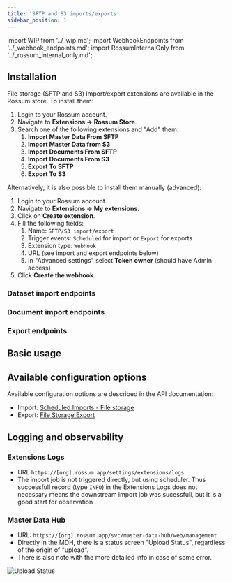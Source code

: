 ```yaml
---
title: 'SFTP and S3 imports/exports'
sidebar_position: 1
---
```


import WIP from '../\_wip.md';
import WebhookEndpoints from '../\_webhook_endpoints.md';
import RossumInternalOnly from '../\_rossum_internal_only.md';

## Installation

File storage (SFTP and S3) import/export extensions are available in the Rossum store. To install them:

1. Login to your Rossum account.
1. Navigate to **Extensions → Rossum Store**.
1. Search one of the following extensions and "Add" them:
   1. **Import Master Data From SFTP**
   1. **Import Master Data from S3**
   1. **Import Documents From SFTP**
   1. **Import Documents From S3**
   1. **Export To SFTP**
   1. **Export To S3**

Alternatively, it is also possible to install them manually (advanced):

1. Login to your Rossum account.
1. Navigate to **Extensions → My extensions**.
1. Click on **Create extension**.
1. Fill the following fields:
   1. Name: `SFTP/S3 import/export`
   1. Trigger events: `Scheduled` for import or `Export` for exports
   1. Extension type: `Webhook`
   1. URL (see import and export endpoints below)
   1. In "Advanced settings" select **Token owner** (should have Admin access)
1. Click **Create the webhook**.

### Dataset import endpoints

<WebhookEndpoints
  eu1="https://elis.task-manager.rossum-ext.app/api/v1/tasks/file-storage-dataset-import"
  eu2="https://shared-eu2.task-manager.rossum-ext.app/api/v1/tasks/file-storage-dataset-import"
  us="https://shared-us2.task-manager.rossum-ext.app/api/v1/tasks/file-storage-dataset-import"
  jp="https://shared-jp.task-manager.rossum-ext.app/api/v1/tasks/file-storage-dataset-import"
/>

<RossumInternalOnly url="https://rossumai.atlassian.net/l/cp/PV1jzmqK" />

### Document import endpoints

<WebhookEndpoints
  eu1="https://elis.task-manager.rossum-ext.app/api/v1/tasks/file-storage-document-import"
  eu2="https://shared-eu2.task-manager.rossum-ext.app/api/v1/tasks/file-storage-document-import"
  us="https://shared-us2.task-manager.rossum-ext.app/api/v1/tasks/file-storage-document-import"
  jp="https://shared-jp.task-manager.rossum-ext.app/api/v1/tasks/file-storage-document-import"
/>

<RossumInternalOnly url="https://rossumai.atlassian.net/l/cp/PV1jzmqK" />

### Export endpoints

<WebhookEndpoints
  eu1="https://elis.rossum.ai/svc/file-storage-export/api/v1/export"
  eu2="https://shared-eu2.rossum.app/svc/file-storage-export/api/v1/export"
  us="https://shared-us2.rossum.app/svc/file-storage-export/api/v1/export"
  jp="https://shared-jp.rossum.app/svc/file-storage-export/api/v1/export"
/>

<RossumInternalOnly url="https://rossumai.atlassian.net/l/cp/S1coKmuC" />

## Basic usage

<WIP />

## Available configuration options

Available configuration options are described in the API documentation:

- Import: [Scheduled Imports - File storage](https://elis.rossum.ai/svc/scheduled-imports/api/docs#tag/File-Storage/operation/import_dataset_from_file_storage_api_file_storage_v1_dataset_import_post)
- Export: [File Storage Export](https://elis.rossum.ai/svc/file-storage-export/api/docs)

## Logging and observability

### Extensions Logs

- URL `https://[org].rossum.app/settings/extensions/logs`
- The import job is not triggered directly, but using scheduler. Thus successfull record (type `INFO`) in the Extensions Logs does not necessary means the downstream import job was sucessfull, but it is a good start for observation

### Master Data Hub

- URL: `https://[org].rossum.app/svc/master-data-hub/web/management`
- Directly in the MDH, there is a status screen "Upload Status", regardless of the origin of "upload".
- There is also note with the more detailed info in case of some error.

![Upload Status](./img/upload-status.png)
